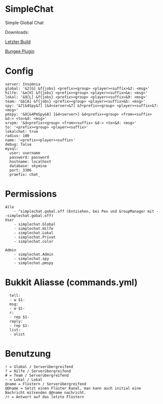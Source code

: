 SimpleChat
==========

Simple Global Chat

Downloads:

[Letzter Build](https://github.com/Calenria/SimpleChat/releases/download/v0.4.3/SimpleChat.jar)

[Bungee Plugin](https://github.com/Calenria/SimpleChat-Bungee/)


Config
==========
```
server: Insomnia
global: '&2[G] &f{jobs} <prefix><group> <player><suffix>&2: <msg>'
hilfe: '&e[H] &f{jobs} <prefix><group> <player><suffix>&e: <msg>'
lokal: '&9[L] &f{jobs} <prefix><group> <player><suffix>&9: <msg>'
team: '&b[A] &f{jobs} <prefix><group> <player><suffix>&b: <msg>'
spy: '&7[&4Spy&7] [&4<server>&7] &f<prefix><group> <player><suffix>&7: <msg>'
pmspy: '&8[&4PmSpy&8] [&4<server>] &d<prefix><group> <from><suffix> &d-> <to>&d: <msg>'
srvpm: '&d<prefix><group> <from><suffix> &d-> <to>&d: <msg>'
to: '<prefix><group> <player><suffix>'
lokalchat: true
radius: 100
name: '<prefix><player><suffix>'
debug: false
mysql:
  user: username
  password: password
  hostname: localhost
  database: skymine
  port: 3306
  praefix: chat_
```

Permissions
==========
```
Alle
    - ^simplechat.gobal.off (Entziehen, bei Pex und GroupManager mit - -simplechat.gobal.off)
User
    - simplechat.Global
    - simplechat.Hilfe
    - simplechat.Lokal
    - simplechat.Privat
    - simplechat.color

Admin
    - simplechat.Admin
    - simplechat.spy
    - simplechat.pmspy
```

Bukkit Aliasse (commands.yml)
==========
```
  tell:
  - w $1-
  msg:
  - w $1-
  r:
  - rep $1-
  reply:
  - rep $1-
  list:
  - olist
```

Benutzung
==========
```
! = Global / Serverübergreifend
? = Hilfe / Serverübergreifend
# = Team / Serverübergreifend
~ = Lokal / Lokal
@name = Flüstern / Serverübergreifend
@@name = Setzt einen Flüster Kanal, man kann auch initial eine Nachricht mitsenden @@name nachricht.
/r = Antwort auf das letzte Flüstern
```
